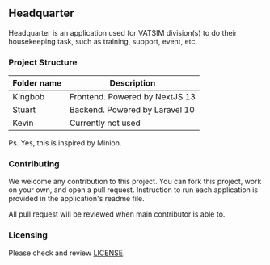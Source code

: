 ## Headquarter

Headquarter is an application used for VATSIM division(s) to do their housekeeping task, such as training, support, event, etc.

### Project Structure

| Folder name | Description                    |
|-------------|--------------------------------|
| Kingbob     | Frontend. Powered by NextJS 13 |
| Stuart      | Backend. Powered by Laravel 10 |
| Kevin       | Currently not used             |

Ps. Yes, this is inspired by Minion. 

### Contributing

We welcome any contribution to this project. You can fork this project, work on your own, and open a pull request. Instruction to run each application is provided in the application's readme file. 

All pull request will be reviewed when main contributor is able to.

### Licensing

Please check and review [LICENSE](LICENSE).
